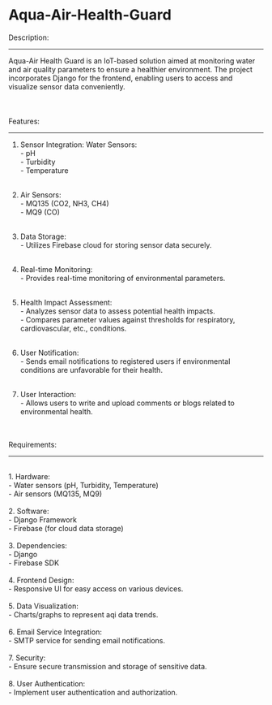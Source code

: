 # Aqua-Air-Health-Guard

Description:
<hr>
Aqua-Air Health Guard is an IoT-based solution aimed at monitoring water and air quality parameters to ensure a healthier environment. The project incorporates Django for the frontend, enabling users to access and visualize sensor data conveniently.
<br><br><br><br>
Features:
<hr>

1. Sensor Integration:
Water Sensors: <br>- pH<br> - Turbidity<br> - Temperature<br><br>

2. Air Sensors: <br> - MQ135 (CO2, NH3, CH4)<br>- MQ9 (CO)<br><br>
3. Data Storage:<br>- Utilizes Firebase cloud for storing sensor data securely.<br><br>
4. Real-time Monitoring:<br>- Provides real-time monitoring of environmental parameters.<br><br>
5. Health Impact Assessment:<br>- Analyzes sensor data to assess potential health impacts.<br>- Compares parameter values against thresholds for respiratory, cardiovascular, etc., conditions.<br><br>
6. User Notification:<br>- Sends email notifications to registered users if environmental conditions are unfavorable for their health.<br><br>
7. User Interaction:<br>- Allows users to write and upload comments or blogs related to environmental health.<br>

<br><br>
Requirements:
<hr><br>
1. Hardware:<br> - Water sensors (pH, Turbidity, Temperature)<br> - Air sensors (MQ135, MQ9)<br><br>
2. Software:<br>- Django Framework<br>- Firebase (for cloud data storage)<br><br>
3. Dependencies:<br>- Django<br>- Firebase SDK<br><br>
4. Frontend Design:<br>- Responsive UI for easy access on various devices.<br><br>
5. Data Visualization:<br>- Charts/graphs to represent aqi data trends.<br><br>
6. Email Service Integration:<br>- SMTP service for sending email notifications.<br><br>
7. Security:<br>- Ensure secure transmission and storage of sensitive data.<br><br>
8. User Authentication:<br>- Implement user authentication and authorization.<br><br>



